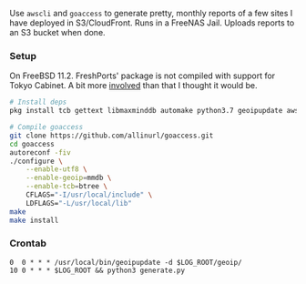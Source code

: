 Use `awscli` and `goaccess` to generate pretty, monthly reports of a few sites I have deployed in S3/CloudFront. Runs in a FreeNAS Jail. Uploads reports to an S3 bucket when done.

### Setup

On FreeBSD 11.2. FreshPorts' package is not compiled with support for Tokyo Cabinet. A bit more [involved](https://github.com/allinurl/goaccess/issues/1467) than that I thought it would be.

```bash
# Install deps
pkg install tcb gettext libmaxminddb automake python3.7 geoipupdate awscli

# Compile goaccess
git clone https://github.com/allinurl/goaccess.git
cd goaccess
autoreconf -fiv
./configure \
    --enable-utf8 \
    --enable-geoip=mmdb \
    --enable-tcb=btree \
    CFLAGS="-I/usr/local/include" \
    LDFLAGS="-L/usr/local/lib"
make
make install
```

### Crontab

```
0  0 * * * /usr/local/bin/geoipupdate -d $LOG_ROOT/geoip/
10 0 * * * $LOG_ROOT && python3 generate.py
```
